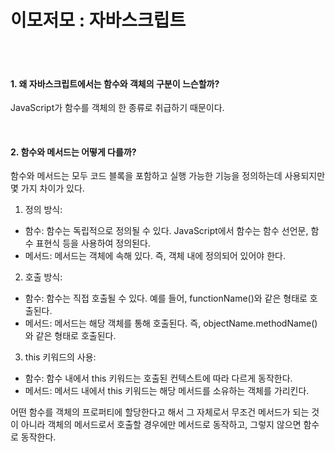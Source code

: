 # 이모저모 : 자바스크립트
<br/>
<br/>

#### 1. 왜 자바스크립트에서는 함수와 객체의 구분이 느슨할까?

JavaScript가 함수를 객체의 한 종류로 취급하기 때문이다.  

<br/>

#### 2. 함수와 메서드는 어떻게 다를까?

함수와 메서드는 모두 코드 블록을 포함하고 실행 가능한 기능을 정의하는데 사용되지만 몇 가지 차이가 있다.

1. 정의 방식:
* 함수: 함수는 독립적으로 정의될 수 있다. JavaScript에서 함수는 함수 선언문, 함수 표현식 등을 사용하여 정의된다.
* 메서드: 메서드는 객체에 속해 있다. 즉, 객체 내에 정의되어 있어야 한다.

2. 호출 방식:
* 함수: 함수는 직접 호출될 수 있다. 예를 들어, functionName()와 같은 형태로 호출된다.
* 메서드: 메서드는 해당 객체를 통해 호출된다. 즉, objectName.methodName()와 같은 형태로 호출된다.

3. this 키워드의 사용:
* 함수: 함수 내에서 this 키워드는 호출된 컨텍스트에 따라 다르게 동작한다.
* 메서드: 메서드 내에서 this 키워드는 해당 메서드를 소유하는 객체를 가리킨다.


어떤 함수를 객체의 프로퍼티에 할당한다고 해서 그 자체로서 무조건 메서드가 되는 것이 아니라 객체의 메서드로서 호출할 경우에만 메서드로 동작하고, 그렇지 않으면 함수로 동작한다.

